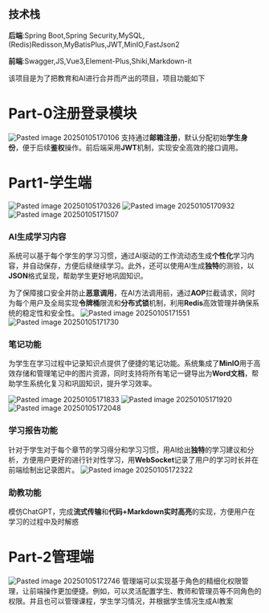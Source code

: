## 技术栈
**后端**:Spring Boot,Spring Security,MySQL,(Redis)Redisson,MyBatisPlus,JWT,MinIO,FastJson2

**前端**:Swagger,JS,Vue3,Element-Plus,Shiki,Markdown-it

该项目是为了把教育和AI进行合并而产出的项目，项目功能如下
# Part-0注册登录模块
![Pasted image 20250105170106](https://github.com/user-attachments/assets/ddd130d7-62ca-4cf5-8b9a-ed3aa444cb27)
支持通过**邮箱注册**，默认分配初始**学生身份**，便于后续**鉴权**操作。前后端采用**JWT**机制，实现安全高效的接口调用。

# Part1-学生端
![Pasted image 20250105170326](https://github.com/user-attachments/assets/2a3876d1-085d-440d-90a6-d85f7ff38ba4)
![Pasted image 20250105170932](https://github.com/user-attachments/assets/492236d9-a4d4-444a-a627-ae561f2a7f16)
![Pasted image 20250105171507](https://github.com/user-attachments/assets/3e8abd13-78b8-410f-a688-d88b5ad0180f)
### AI生成学习内容

系统可以基于每个学生的学习习惯，通过AI驱动的工作流动态生成**个性化**学习内容，并自动保存，方便后续继续学习。此外，还可以使用AI生成**独特**的测验，以**JSON**格式呈现，帮助学生更好地巩固知识。

为了保障接口安全并防止**恶意调用**，在AI方法调用前，通过**AOP**拦截请求，同时为每个用户及全局实现**令牌桶**限流和**分布式锁**机制，利用**Redis**高效管理并确保系统的稳定性和安全性。
![Pasted image 20250105171551](https://github.com/user-attachments/assets/3b50639c-670a-4506-a1d6-0f27c6c5be8b)
![Pasted image 20250105171730](https://github.com/user-attachments/assets/897b461e-e010-4299-b337-19bff3acbc06)
### 笔记功能
为学生在学习过程中记录知识点提供了便捷的笔记功能。系统集成了**MinIO**用于高效存储和管理笔记中的图片资源，同时支持将所有笔记一键导出为**Word文档**，帮助学生系统化复习和巩固知识，提升学习效率。

![Pasted image 20250105171833](https://github.com/user-attachments/assets/a7fd1f26-fc4f-45f5-b7c3-9244f98e91e1)
![Pasted image 20250105171920](https://github.com/user-attachments/assets/a9d4a7ca-2059-4362-bcdb-553dd1c1b46e)
![Pasted image 20250105172048](https://github.com/user-attachments/assets/01abb027-4302-4070-80b2-4b1a8eeeee12)
### 学习报告功能
针对于学生对于每个章节的学习得分和学习习惯，用AI给出**独特**的学习建议和分析，方便用户更好的进行针对性学习，用**WebSocket**记录了用户的学习时长并在前端绘制出记录图片。
![Pasted image 20250105172322](https://github.com/user-attachments/assets/97f98563-f8bf-4178-aaa0-5e0c192e02ef)
### 助教功能
模仿ChatGPT，完成**流式传输**和**代码+Markdown实时高亮**的实现，方便用户在学习的过程中及时解惑

# Part-2管理端
![Pasted image 20250105172746](https://github.com/user-attachments/assets/6aeb36c6-660d-46e3-a5d1-e6ba82435870)
管理端可以实现基于角色的精细化权限管理，让前端操作更加便捷。例如，可以灵活配置学生、教师和管理员等不同角色的权限。并且也可以管理课程，学生学习情况，并根据学生情况生成AI教案
